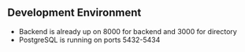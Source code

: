 ## Development Environment

- Backend is already up on 8000 for backend and 3000 for directory
- PostgreSQL is running on ports 5432-5434
